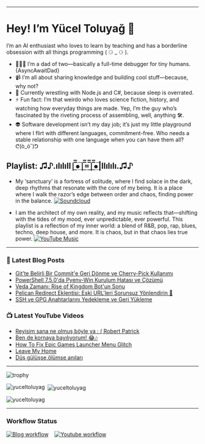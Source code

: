 
---

# Hey! I’m Yücel Toluyağ 👋

I’m an AI enthusiast who loves to learn by teaching and has a borderline obsession with all things programming ( ⚆ _ ⚆ ).

- 👨‍👧‍👦 I’m a dad of two—basically a full-time debugger for tiny humans. {AsyncAwaitDad}
- 📹 I’m all about sharing knowledge and building cool stuff—because, why not?
- 🎒 Currently wrestling with Node.js and C#, because sleep is overrated.
- ⚡ Fun fact: I’m that weirdo who loves science fiction, history, and watching how everyday things are made. Yep, I’m the guy who’s fascinated by the riveting process of assembling, well, anything 🛠️.
- 👽 Software development isn’t my day job; it’s just my little playground where I flirt with different languages, commitment-free. Who needs a stable relationship with one language when you can have them all? ᕦ(ò_óˇ)ᕤ

## Playlist: ♫♪.ılılıll|̲̅̅●̲̅̅|̲̅̅=̲̅̅|̲̅̅●̲̅̅|llılılı.♫♪

- My ‘sanctuary’ is a fortress of solitude, where I find solace in the dark, deep rhythms that resonate with the core of my being. It is a place where I walk the razor’s edge between order and chaos, finding power in the balance.  [![Soundcloud](https://img.shields.io/badge/Soundcloud-FF3300?logo=Soundcloud&logoColor=darkwhite)](https://soundcloud.com/yuceltoluyag)

- I am the architect of my own reality, and my music reflects that—shifting with the tides of my mood, ever unpredictable, ever powerful. This playlist is a reflection of my inner world: a blend of R&B, pop, rap, blues, techno, deep house, and more. It is chaos, but in that chaos lies true power. [![YouTube Music](https://img.shields.io/badge/YouTube_Music-FF0000?logo=youtube-music&logoColor=a970ff)](https://www.youtube.com/playlist?list=PLKaWgYyghzWEkpHyRsCTw_yRgcjQLmAPM)

------


### 📕 Latest Blog Posts

<!-- BLOG-POST-LIST:START -->
- [Git&#39;te Belirli Bir Commit&#39;e Geri Dönme ve Cherry-Pick Kullanımı](https://yuceltoluyag.github.io/git-commit-geri-donme-cherry-pick/)
- [PowerShell 7.5.0&#39;da Pyenv-Win Kurulum Hatası ve Çözümü](https://yuceltoluyag.github.io/powershell-pyenv-win-kurulum-hatasi-cozumu/)
- [Veda Zamanı: Rise of Kingdom Bot&#39;un Sonu](https://yuceltoluyag.github.io/veda-rise-of-kingdom-bot/)
- [Pelican Redirect Eklentisi: Eski URL&#39;leri Sorunsuz Yönlendirin 🔄](https://yuceltoluyag.github.io/pelican-redirect-eklentisi/)
- [SSH ve GPG Anahtarlarını Yedekleme ve Geri Yükleme](https://yuceltoluyag.github.io/ssh-gpg-yedekleme-geri-yukleme/)
<!-- BLOG-POST-LIST:END -->


### 📺 Latest YouTube Videos

<!-- YOUTUBE:START -->
- [Reyisim sana ne olmuş böyle ya  : &lpar; Robert Patrick](https://www.youtube.com/watch?v=eRA6FIRaGVI)
- [Ben de kornaya bayılıyorum! 😂🎶](https://www.youtube.com/watch?v=kndezex-O-Y)
- [How To Fix Epic Games Launcher Menu Glitch](https://www.youtube.com/watch?v=WxbRAhrQVpo)
- [Leave My Home](https://www.youtube.com/watch?v=emYDVvdqxmo)
- [Düş gülüşse,ölümse anıları](https://www.youtube.com/watch?v=PG0KNl_T9qs)
<!-- YOUTUBE:END -->
---------

![trophy](https://github-profile-trophy.vercel.app/?username=yuceltoluyag&theme=apprentice&no-bg=true&no-frame=true&column=6&margin-w=30&margin-h=60)
<p><img align="left" src="https://github-readme-stats.vercel.app/api/top-langs?username=yuceltoluyag&show_icons=true&locale=en&layout=compact" alt="yuceltoluyag" /></p>

<p>&nbsp;<img align="center" src="https://github-readme-stats.vercel.app/api?username=yuceltoluyag&show_icons=true&locale=en" alt="yuceltoluyag" /></p>

<p><img align="center" src="https://github-readme-streak-stats.herokuapp.com/?user=yuceltoluyag&" alt="yuceltoluyag" /></p>

------


### Workflow Status

[![Blog workflow](https://github.com/yuceltoluyag/yuceltoluyag/actions/workflows/blog-post-workflow.yml/badge.svg)](https://github.com/yuceltoluyag/yuceltoluyag/actions/workflows/blog-post-workflow.yml)
&nbsp;&nbsp;
[![Youtube workflow](https://github.com/yuceltoluyag/yuceltoluyag/actions/workflows/youtube-workflow.yml/badge.svg)](https://github.com/yuceltoluyag/yuceltoluyag/actions/workflows/youtube-workflow.yml)
